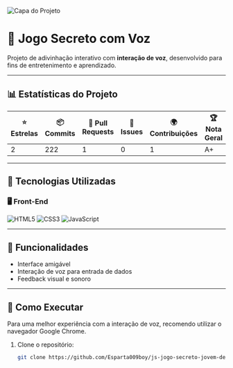 ![Capa do Projeto](./imagem/banner.png)

# 👾 Jogo Secreto com Voz

Projeto de adivinhação interativo com **interação de voz**, desenvolvido para fins de entretenimento e aprendizado.

---

## 📊 Estatísticas do Projeto

| ⭐ Estrelas | 📦 Commits | 🔧 Pull Requests | 🐞 Issues | 🌍 Contribuições | 🏆 Nota Geral |
|------------|------------|------------------|-----------|------------------|----------------|
| 2          | 222        | 1                | 0         | 1                | A+             |

---

## 🧠 Tecnologias Utilizadas

### 🖥️ Front-End
![HTML5](https://img.shields.io/badge/HTML5-E34F26?style=for-the-badge&logo=html5&logoColor=white)
![CSS3](https://img.shields.io/badge/CSS3-1572B6?style=for-the-badge&logo=css3&logoColor=white)
![JavaScript](https://img.shields.io/badge/JavaScript-F7DF1E?style=for-the-badge&logo=javascript&logoColor=black)

---

## 🎁 Funcionalidades

- Interface amigável  
- Interação de voz para entrada de dados  
- Feedback visual e sonoro  

---

## 🚀 Como Executar
Para uma melhor experiência com a interação de voz, recomendo utilizar o navegador Google Chrome.

1. Clone o repositório:
   ```bash
   git clone https://github.com/Esparta009boy/js-jogo-secreto-jovem-dev1.git

